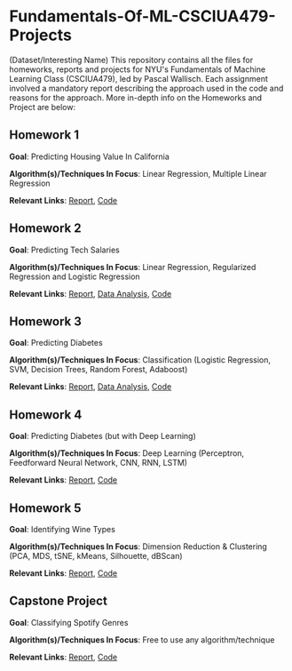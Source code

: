# Fundamentals-Of-ML-CSCIUA479-Projects

(Dataset/Interesting Name)
This repository contains all the files for homeworks, reports and projects for NYU's Fundamentals of Machine Learning Class (CSCIUA479), led by Pascal Wallisch. Each assignment involved a mandatory report describing the approach used in the code and reasons for the approach. More in-depth info on the Homeworks and Project are below:

## Homework 1
**Goal**: Predicting Housing Value In California

**Algorithm(s)/Techniques In Focus**: Linear Regression, Multiple Linear Regression

**Relevant Links**: [Report](https://github.com/ota231/Fundamentals-Of-ML-CSCIUA479-Projects/blob/main/Homework%201%20Paper.pdf), [Code](https://github.com/ota231/Fundamentals-Of-ML-CSCIUA479-Projects/blob/main/Homework%201%20Notebook.ipynb)

## Homework 2

**Goal**: Predicting Tech Salaries

**Algorithm(s)/Techniques In Focus**: Linear Regression, Regularized Regression and Logistic Regression

**Relevant Links**: [Report](https://github.com/ota231/Fundamentals-Of-ML-CSCIUA479-Projects/blob/main/Homework%202%20Paper.pdf), [Data Analysis](https://github.com/ota231/Fundamentals-Of-ML-CSCIUA479-Projects/blob/main/Homework%202%20Data%20Analysis.ipynb), [Code](https://github.com/ota231/Fundamentals-Of-ML-CSCIUA479-Projects/blob/main/Homework%202%20Code.py)

## Homework 3 

**Goal**: Predicting Diabetes

**Algorithm(s)/Techniques In Focus**: Classification (Logistic Regression, SVM, Decision Trees, Random Forest, Adaboost)

**Relevant Links**: [Report](https://github.com/ota231/Fundamentals-Of-ML-CSCIUA479-Projects/blob/main/Homework%203%20Paper.pdf), [Data Analysis](https://github.com/ota231/Fundamentals-Of-ML-CSCIUA479-Projects/blob/main/Homework%203%20Data%20Analysis.ipynb), [Code](https://github.com/ota231/Fundamentals-Of-ML-CSCIUA479-Projects/blob/main/Homework%203%20Code.py) 

## Homework 4 

**Goal**: Predicting Diabetes (but with Deep Learning)

**Algorithm(s)/Techniques In Focus**: Deep Learning (Perceptron, Feedforward Neural Network, CNN, RNN, LSTM)

**Relevant Links**: [Report](https://github.com/ota231/Fundamentals-Of-ML-CSCIUA479-Projects/blob/main/Homework%204%20Paper.pdf), [Code](https://github.com/ota231/Fundamentals-Of-ML-CSCIUA479-Projects/blob/main/Homework%204%20Code.py) 

## Homework 5

**Goal**: Identifying Wine Types

**Algorithm(s)/Techniques In Focus**: Dimension Reduction & Clustering (PCA, MDS, tSNE, kMeans, Silhouette, dBScan)

**Relevant Links**: [Report](https://github.com/ota231/Fundamentals-Of-ML-CSCIUA479-Projects/blob/main/Homework%205%20Paper.pdf), [Code](https://github.com/ota231/Fundamentals-Of-ML-CSCIUA479-Projects/blob/main/Homework%205%20Code.py)

## Capstone Project

**Goal**: Classifying Spotify Genres

**Algorithm(s)/Techniques In Focus**: Free to use any algorithm/technique

**Relevant Links**: [Report](https://github.com/ota231/Fundamentals-Of-ML-CSCIUA479-Projects/blob/main/Homework%205%20Paper.pdf), [Code](https://github.com/ota231/Fundamentals-Of-ML-CSCIUA479-Projects/blob/main/Homework%205%20Code.py)
